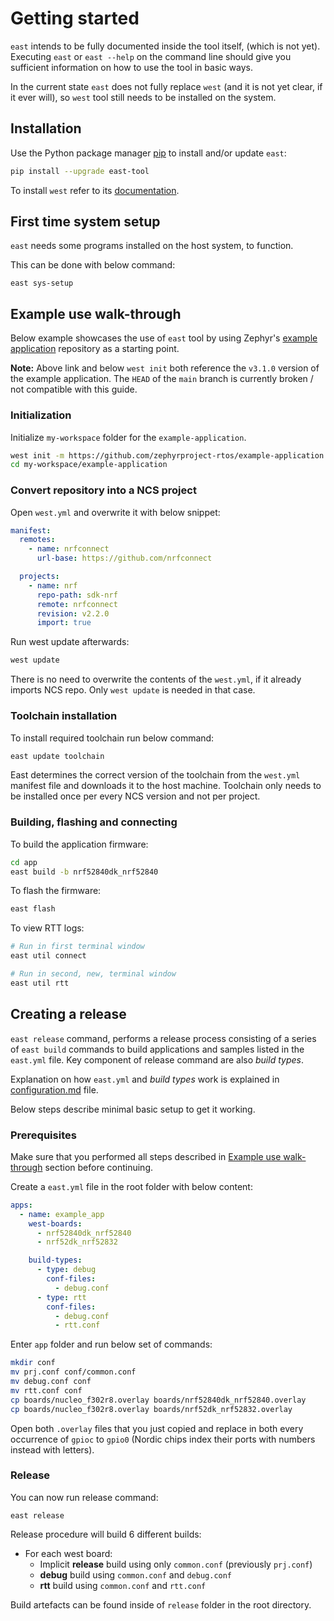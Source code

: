 # Getting started

`east` intends to be fully documented inside the tool itself, (which is not
yet). Executing `east` or `east --help` on the command line should give you
sufficient information on how to use the tool in basic ways.

In the current state `east` does not fully replace `west` (and it is not yet
clear, if it ever will), so `west` tool still needs to be installed on the
system.

## Installation

Use the Python package manager [pip](https://pip.pypa.io/en/stable/) to install
and/or update `east`:

```bash
pip install --upgrade east-tool
```

To install `west` refer to its
[documentation](https://docs.zephyrproject.org/latest/develop/west/install.html).

## First time system setup

`east` needs some programs installed on the host system, to function.

This can be done with below command:

```
east sys-setup
```

## Example use walk-through

Below example showcases the use of `east` tool by using Zephyr's [example
application] repository as a starting point.

[example application]:
  https://github.com/zephyrproject-rtos/example-application/tree/v3.1.0

**Note:** Above link and below `west init` both reference the `v3.1.0` version
of the example application. The `HEAD` of the `main` branch is currently broken
/ not compatible with this guide.

### Initialization

Initialize `my-workspace` folder for the `example-application`.

```bash
west init -m https://github.com/zephyrproject-rtos/example-application --mr v3.1.0 my-workspace
cd my-workspace/example-application
```

### Convert repository into a NCS project

Open `west.yml` and overwrite it with below snippet:

```yaml
manifest:
  remotes:
    - name: nrfconnect
      url-base: https://github.com/nrfconnect

  projects:
    - name: nrf
      repo-path: sdk-nrf
      remote: nrfconnect
      revision: v2.2.0
      import: true
```

Run west update afterwards:

```bash
west update
```

There is no need to overwrite the contents of the `west.yml`, if it already
imports NCS repo. Only `west update` is needed in that case.

### Toolchain installation

To install required toolchain run below command:

```bash
east update toolchain
```

East determines the correct version of the toolchain from the `west.yml`
manifest file and downloads it to the host machine. Toolchain only needs to be
installed once per every NCS version and not per project.

### Building, flashing and connecting

To build the application firmware:

```bash
cd app
east build -b nrf52840dk_nrf52840
```

To flash the firmware:

```bash
east flash
```

To view RTT logs:

```bash
# Run in first terminal window
east util connect

# Run in second, new, terminal window
east util rtt
```

## Creating a release

`east release` command, performs a release process consisting of a series of
`east build` commands to build applications and samples listed in the `east.yml`
file. Key component of release command are also _build types_.

Explanation on how `east.yml` and _build types_ work is explained in
[configuration.md](configuration.md) file.

Below steps describe minimal basic setup to get it working.

### Prerequisites

Make sure that you performed all steps described in
[Example use walk-through](#Example-use-walk-through) section before continuing.

Create a `east.yml` file in the root folder with below content:

```yaml
apps:
  - name: example_app
    west-boards:
      - nrf52840dk_nrf52840
      - nrf52dk_nrf52832

    build-types:
      - type: debug
        conf-files:
          - debug.conf
      - type: rtt
        conf-files:
          - debug.conf
          - rtt.conf
```

Enter `app` folder and run below set of commands:

```bash
mkdir conf
mv prj.conf conf/common.conf
mv debug.conf conf
mv rtt.conf conf
cp boards/nucleo_f302r8.overlay boards/nrf52840dk_nrf52840.overlay
cp boards/nucleo_f302r8.overlay boards/nrf52dk_nrf52832.overlay
```

Open both `.overlay` files that you just copied and replace in both every
occurrence of `gpioc` to `gpio0` (Nordic chips index their ports with numbers
instead with letters).

### Release

You can now run release command:

```
east release
```

Release procedure will build 6 different builds:

- For each west board:
  - Implicit **release** build using only `common.conf` (previously `prj.conf`)
  - **debug** build using `common.conf` and `debug.conf`
  - **rtt** build using `common.conf` and `rtt.conf`

Build artefacts can be found inside of `release` folder in the root directory.

